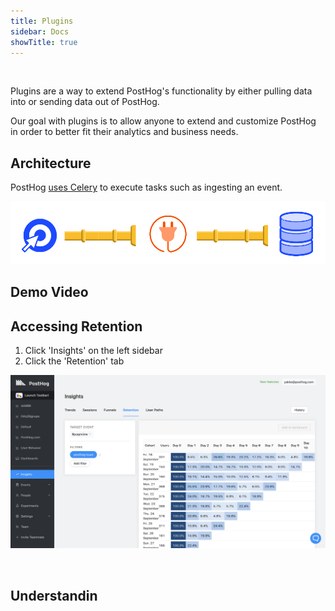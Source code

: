 ```yaml
---
title: Plugins
sidebar: Docs
showTitle: true
---
```

<br>

Plugins are a way to extend PostHog's functionality by either pulling data into or sending data out of PostHog. 

Our goal with plugins is to allow anyone to extend and customize PostHog in order to better fit their analytics and business needs. 

## Architecture

PostHog [uses Celery](/docs/stack) to execute tasks such as ingesting an event. 



![Plugins Pipeline](../../images/features/plugins/plugins-pipeline.png)


## Demo Video


## Accessing Retention


1. Click 'Insights' on the left sidebar
2. Click the 'Retention' tab

![Retention Page](../../images/features/retention/retention-page.png)

<br />


## Understandin